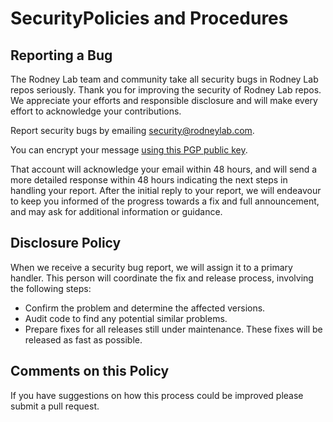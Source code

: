 # SecurityPolicies and Procedures

## Reporting a Bug

The Rodney Lab team and community take all security bugs in Rodney Lab repos seriously. Thank you for improving the security of Rodney Lab repos. We appreciate your efforts and responsible disclosure and will make every effort to acknowledge your contributions.

Report security bugs by emailing security@rodneylab.com.

You can encrypt your message <a arai-label="Downloaf P G P key" href="https://rodneylab.com/0xF3AC300FB4F159FE7827612473FCBF24CF9396A7-pub.asc">using this PGP public key</a>.

That account will acknowledge your email within 48 hours, and will send a more detailed response within 48 hours indicating the next steps in handling your report. After the initial reply to your report, we will endeavour to keep you informed of the progress towards a fix and full announcement, and may ask for additional information or guidance.

## Disclosure Policy

When we receive a security bug report, we will assign it to a primary handler. This person will coordinate the fix and release process, involving the following steps:

- Confirm the problem and determine the affected versions.
- Audit code to find any potential similar problems.
- Prepare fixes for all releases still under maintenance. These fixes will be released as fast as possible.

## Comments on this Policy

If you have suggestions on how this process could be improved please submit a pull request.
